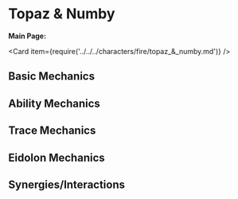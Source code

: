 # Topaz & Numby

**Main Page:**

<Card item={require('../../../characters/fire/topaz_&_numby.md')} />

## Basic Mechanics

## Ability Mechanics

## Trace Mechanics

## Eidolon Mechanics

## Synergies/Interactions
